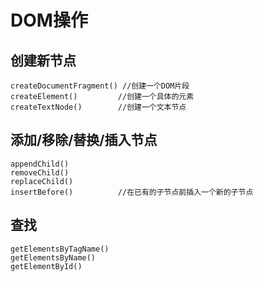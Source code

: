 # DOM操作

## 创建新节点
    createDocumentFragment() //创建一个DOM片段
    createElement()         //创建一个具体的元素
    createTextNode()        //创建一个文本节点

## 添加/移除/替换/插入节点

    appendChild()
    removeChild()
    replaceChild()
    insertBefore()          //在已有的子节点前插入一个新的子节点
## 查找
    
    getElementsByTagName()
    getElementsByName()
    getElementById()
